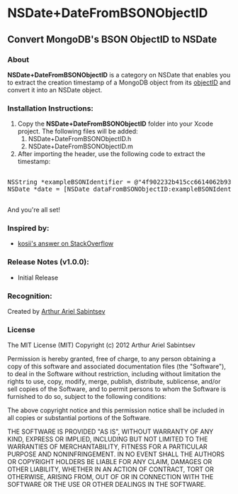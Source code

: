 # NSDate+DateFromBSONObjectID

## Convert MongoDB's BSON ObjectID to NSDate

### About
**NSDate+DateFromBSONObjectID** is a category on NSDate that enables you to extract the creation timestamp of a MongoDB object from its [objectID](http://docs.mongodb.org/manual/core/object-id/) and convert it into an NSDate object.

### Installation Instructions:

1. Copy the **NSDate+DateFromBSONObjectID** folder into your Xcode project. The following files will be added:
	1. NSDate+DateFromBSONObjectID.h
	1. NSDate+DateFromBSONObjectID.m
1. After importing the header, use the following code to extract the timestamp:
 
<pre>

NSString *exampleBSONIdentifier = @"4f902232b415cc6614062b93";
NSDate *date = [NSDate dataFromBSONObjectID:exampleBSONIdentifier];

</pre>

And you're all set!

### Inspired by:
- [kosii's answer on StackOverflow](http://stackoverflow.com/a/3822633/814861)

###  Release Notes (v1.0.0):
- Initial Release

### Recognition:

Created by [Arthur Ariel Sabintsev](http://www.sabintsev.com)  

### License
The MIT License (MIT)
Copyright (c) 2012 Arthur Ariel Sabintsev

Permission is hereby granted, free of charge, to any person obtaining a copy of this software and associated documentation files (the "Software"), to deal in the Software without restriction, including without limitation the rights to use, copy, modify, merge, publish, distribute, sublicense, and/or sell copies of the Software, and to permit persons to whom the Software is furnished to do so, subject to the following conditions:

The above copyright notice and this permission notice shall be included in all copies or substantial portions of the Software.

THE SOFTWARE IS PROVIDED "AS IS", WITHOUT WARRANTY OF ANY KIND, EXPRESS OR IMPLIED, INCLUDING BUT NOT LIMITED TO THE WARRANTIES OF MERCHANTABILITY, FITNESS FOR A PARTICULAR PURPOSE AND NONINFRINGEMENT. IN NO EVENT SHALL THE AUTHORS OR COPYRIGHT HOLDERS BE LIABLE FOR ANY CLAIM, DAMAGES OR OTHER LIABILITY, WHETHER IN AN ACTION OF CONTRACT, TORT OR OTHERWISE, ARISING FROM, OUT OF OR IN CONNECTION WITH THE SOFTWARE OR THE USE OR OTHER DEALINGS IN THE SOFTWARE.